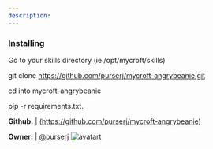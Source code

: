 ```yaml
---
description: 
---
```

### Installing

Go to your skills directory (ie /opt/mycroft/skills)

git clone https://github.com/purserj/mycroft-angrybeanie.git

cd into mycroft-angrybeanie

pip -r requirements.txt.

**Github:** | (https://github.com/purserj/mycroft-angrybeanie)

**Owner:** | [@purserj](https://github.com/purserj) ![avatart](https://avatars2.githubusercontent.com/u/7918145?v=4)

